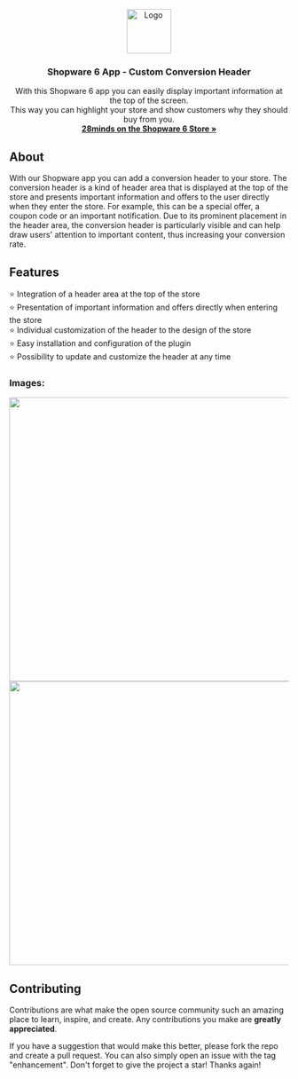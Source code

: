 
<div align="center">
  <a href="https://github.com/othneildrew/Best-README-Template">
    <img src="https://sbp-plugin-images.s3.eu-west-1.amazonaws.com/phpIbnKBZ" alt="Logo" width="80" height="80">
  </a>

  <h3 align="center">Shopware 6 App - Custom Conversion Header</h3>

  <p align="center">
    With this Shopware 6 app you can easily display important information at the top of the screen. <br />This way you can highlight your store and show customers why they should buy from you.
    <br />
    <a href="https://store.shopware.com/28minds-grzebka-schwanitz-gbr.html"><strong>28minds on the Shopware 6 Store »</strong></a>
  </p>
</div>

## About

With our Shopware app you can add a conversion header to your store. The conversion header is a kind of header area that is displayed at the top of the store and presents important information and offers to the user directly when they enter the store. For example, this can be a special offer, a coupon code or an important notification. Due to its prominent placement in the header area, the conversion header is particularly visible and can help draw users' attention to important content, thus increasing your conversion rate. 

## Features
:star: Integration of a header area at the top of the store <br />
:star: Presentation of important information and offers directly when entering the store<br />
:star: Individual customization of the header to the design of the store<br />
:star: Easy installation and configuration of the plugin<br />
:star: Possibility to update and customize the header at any time<br />

### Images:
<img src="https://sbp-plugin-images.s3.eu-west-1.amazonaws.com/phpGIbNyH" width="512">
<img src="https://sbp-plugin-images.s3.eu-west-1.amazonaws.com/phpTez6cg" width="512">


## Contributing

Contributions are what make the open source community such an amazing place to learn, inspire, and create. Any contributions you make are **greatly appreciated**.

If you have a suggestion that would make this better, please fork the repo and create a pull request. You can also simply open an issue with the tag "enhancement".
Don't forget to give the project a star! Thanks again!
